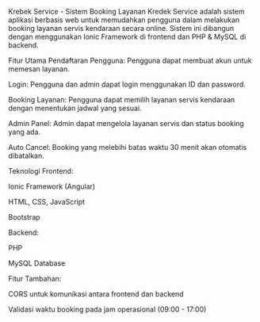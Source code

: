 Krebek Service - Sistem Booking Layanan
Kredek Service adalah sistem aplikasi berbasis web untuk memudahkan pengguna dalam melakukan booking layanan servis kendaraan secara online. Sistem ini dibangun dengan menggunakan Ionic Framework di frontend dan PHP & MySQL di backend.

Fitur Utama
Pendaftaran Pengguna: Pengguna dapat membuat akun untuk memesan layanan.

Login: Pengguna dan admin dapat login menggunakan ID dan password.

Booking Layanan: Pengguna dapat memilih layanan servis kendaraan dengan menentukan jadwal yang sesuai.

Admin Panel: Admin dapat mengelola layanan servis dan status booking yang ada.

Auto Cancel: Booking yang melebihi batas waktu 30 menit akan otomatis dibatalkan.

Teknologi
Frontend:

Ionic Framework (Angular)

HTML, CSS, JavaScript

Bootstrap

Backend:

PHP

MySQL Database

Fitur Tambahan:

CORS untuk komunikasi antara frontend dan backend

Validasi waktu booking pada jam operasional (09:00 - 17:00)
